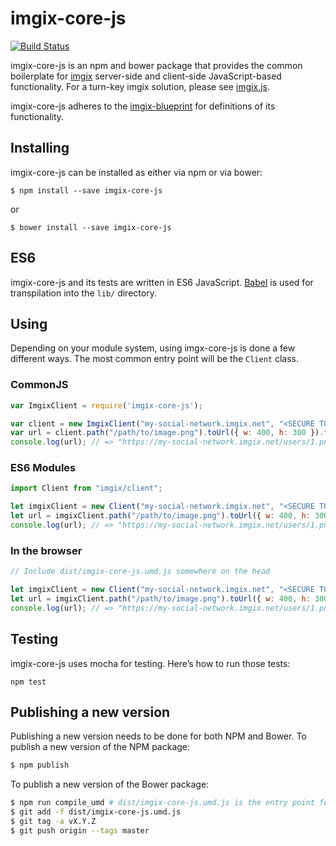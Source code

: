 # imgix-core-js

[![Build Status](https://travis-ci.org/imgix/imgix-core-js.png?branch=master)](https://travis-ci.org/imgix/imgix-core-js)

imgix-core-js is an npm and bower package that provides the common boilerplate for [imgix](https://www.imgix.com) server-side and client-side JavaScript-based functionality. For a turn-key imgix solution, please see [imgix.js](https://www.imgix.com/imgix-js).

imgix-core-js adheres to the [imgix-blueprint](https://github.com/imgix/imgix-blueprint) for definitions of its functionality.

## Installing

imgix-core-js can be installed as either via npm or via bower:

```
$ npm install --save imgix-core-js
```

or 

```
$ bower install --save imgix-core-js
```

## ES6

imgix-core-js and its tests are written in ES6 JavaScript. [Babel](https://babeljs.io/) is used for transpilation into the `lib/` directory.

## Using

Depending on your module system, using imgx-core-js is done a few different ways. The most common entry point will be the `Client` class.

### CommonJS

```javascript
var ImgixClient = require('imgix-core-js');

var client = new ImgixClient("my-social-network.imgix.net", "<SECURE TOKEN>");
var url = client.path("/path/to/image.png").toUrl({ w: 400, h: 300 }).toString();
console.log(url); // => "https://my-social-network.imgix.net/users/1.png?w=400&h=300&s=…"
```

### ES6 Modules

```javascript
import Client from "imgix/client";

let imgixClient = new Client("my-social-network.imgix.net", "<SECURE TOKEN>");
let url = imgixClient.path("/path/to/image.png").toUrl({ w: 400, h: 300 }).toString();
console.log(url); // => "https://my-social-network.imgix.net/users/1.png?w=400&h=300&s=…"
```

### In the browser

```javascript
// Include dist/imgix-core-js.umd.js somewhere on the head

let imgixClient = new Client("my-social-network.imgix.net", "<SECURE TOKEN>");
let url = imgixClient.path("/path/to/image.png").toUrl({ w: 400, h: 300 }).toString();
console.log(url); // => "https://my-social-network.imgix.net/users/1.png?w=400&h=300&s=…"
```

## Testing

imgix-core-js uses mocha for testing. Here’s how to run those tests:

```
npm test
```

## Publishing a new version

Publishing a new version needs to be done for both NPM and Bower. To publish a new version of the NPM package:

```bash
$ npm publish
```

To publish a new version of the Bower package:

```bash
$ npm run compile_umd # dist/imgix-core-js.umd.js is the entry point for Bower
$ git add -f dist/imgix-core-js.umd.js
$ git tag -a vX.Y.Z
$ git push origin --tags master
```
